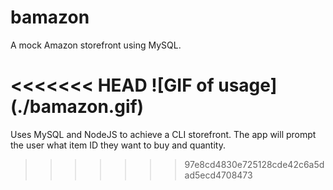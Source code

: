 # bamazon

A mock Amazon storefront using MySQL.

<<<<<<< HEAD
![GIF of usage]
(./bamazon.gif)
=======
Uses MySQL and NodeJS to achieve a CLI storefront. The app will prompt the user what item ID they want to buy and quantity. 
>>>>>>> 97e8cd4830e725128cde42c6a5dad5ecd4708473
